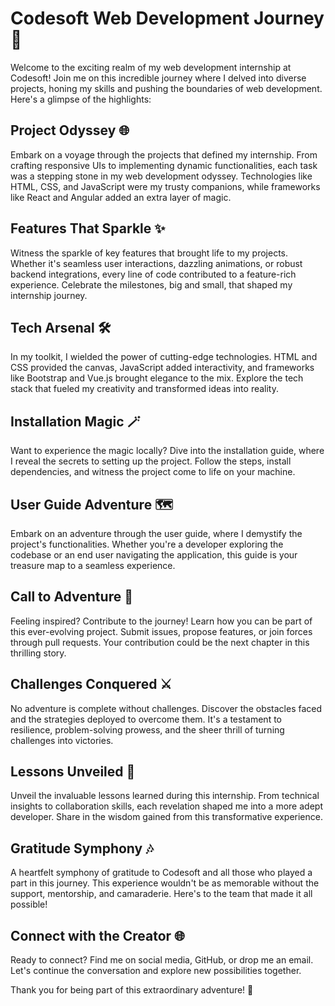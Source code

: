 # Codesoft Web Development Journey 🚀

Welcome to the exciting realm of my web development internship at Codesoft! Join me on this incredible journey where I delved into diverse projects, honing my skills and pushing the boundaries of web development. Here's a glimpse of the highlights:

## Project Odyssey 🌐

Embark on a voyage through the projects that defined my internship. From crafting responsive UIs to implementing dynamic functionalities, each task was a stepping stone in my web development odyssey. Technologies like HTML, CSS, and JavaScript were my trusty companions, while frameworks like React and Angular added an extra layer of magic.

## Features That Sparkle ✨

Witness the sparkle of key features that brought life to my projects. Whether it's seamless user interactions, dazzling animations, or robust backend integrations, every line of code contributed to a feature-rich experience. Celebrate the milestones, big and small, that shaped my internship journey.

## Tech Arsenal 🛠️

In my toolkit, I wielded the power of cutting-edge technologies. HTML and CSS provided the canvas, JavaScript added interactivity, and frameworks like Bootstrap and Vue.js brought elegance to the mix. Explore the tech stack that fueled my creativity and transformed ideas into reality.

## Installation Magic 🪄

Want to experience the magic locally? Dive into the installation guide, where I reveal the secrets to setting up the project. Follow the steps, install dependencies, and witness the project come to life on your machine.

## User Guide Adventure 🗺️

Embark on an adventure through the user guide, where I demystify the project's functionalities. Whether you're a developer exploring the codebase or an end user navigating the application, this guide is your treasure map to a seamless experience.

## Call to Adventure 📢

Feeling inspired? Contribute to the journey! Learn how you can be part of this ever-evolving project. Submit issues, propose features, or join forces through pull requests. Your contribution could be the next chapter in this thrilling story.

## Challenges Conquered ⚔️

No adventure is complete without challenges. Discover the obstacles faced and the strategies deployed to overcome them. It's a testament to resilience, problem-solving prowess, and the sheer thrill of turning challenges into victories.

## Lessons Unveiled 🧠

Unveil the invaluable lessons learned during this internship. From technical insights to collaboration skills, each revelation shaped me into a more adept developer. Share in the wisdom gained from this transformative experience.

## Gratitude Symphony 🎶

A heartfelt symphony of gratitude to Codesoft and all those who played a part in this journey. This experience wouldn't be as memorable without the support, mentorship, and camaraderie. Here's to the team that made it all possible!

## Connect with the Creator 🌐

Ready to connect? Find me on social media, GitHub, or drop me an email. Let's continue the conversation and explore new possibilities together.

Thank you for being part of this extraordinary adventure! 🙌
